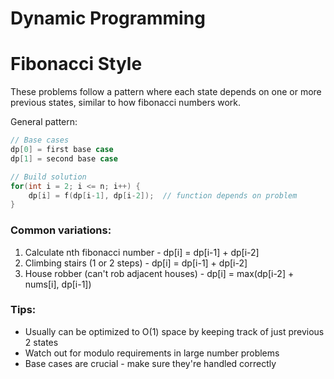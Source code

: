 # Dynamic Programming

# Fibonacci Style

These problems follow a pattern where each state depends on one or more previous states, similar to how fibonacci numbers work.

General pattern:

```cpp
// Base cases
dp[0] = first base case
dp[1] = second base case

// Build solution
for(int i = 2; i <= n; i++) {
    dp[i] = f(dp[i-1], dp[i-2]);  // function depends on problem
}
```

### Common variations:

1. Calculate nth fibonacci number - dp[i] = dp[i-1] + dp[i-2]
2. Climbing stairs (1 or 2 steps) - dp[i] = dp[i-1] + dp[i-2]
3. House robber (can't rob adjacent houses) - dp[i] = max(dp[i-2] + nums[i], dp[i-1])

### Tips:

- Usually can be optimized to O(1) space by keeping track of just previous 2 states
- Watch out for modulo requirements in large number problems
- Base cases are crucial - make sure they're handled correctly